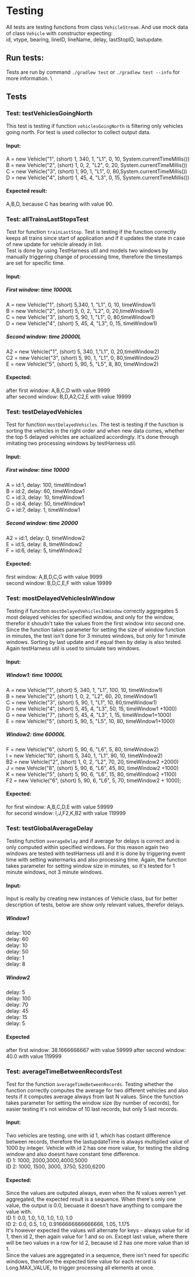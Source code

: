 # Testing

All tests are testing functions from class `VehicleStream`. And use mock data of class `Vehicle` with constructor expecting: \
id, vtype, bearing, lineID, lineName, delay, lastStopID, lastupdate.

## Run tests:

Tests are run by command `./gradlew test` or `./gradlew test --info` for more information. \\

## Tests

### Test: testVehiclesGoingNorth

This test is testing if function `vehiclesGoingNorth` is filtering only vehicles going north. For test is used collector to collect output data.

#### Input:

A = new Vehicle("1", (short) 1, 340, 1, "L1", 0, 10, System.currentTimeMillis()) \
B = new Vehicle("2", (short) 1, 0, 2, "L2", 0, 20, System.currentTimeMillis()) \
C = new Vehicle("3", (short) 1, 90, 1, "L1", 0, 80,System.currentTimeMillis()) \
D = new Vehicle("4", (short) 1, 45, 4, "L3", 0, 15, System.currentTimeMillis())

#### Expected result:

A,B,D, because C has bearing with value 90.

### Test: allTrainsLastStopsTest

Test for function `trainLastStop`. Test is testing if the function correctly keeps all trains since start of application and if it updates the state in case of new update for vehicle already in list. \
Test is done by using TestHarness util and models two windows by manually triggering change of processing time, therefore the timestamps are set for specific time.

#### Input:

##### First window: time 10000L

A = new Vehicle("1", (short) 5,340, 1, "L1", 0, 10, timeWindow1) \
B = new Vehicle("2", (short) 5, 0, 2, "L2", 0, 20,timeWindow1)\
C = new Vehicle("3", (short) 5, 90, 1, "L1", 0, 80,timeWindow1)\
D = new Vehicle("4", (short) 5, 45, 4, "L3", 0, 15, timeWindow1)

##### Second window: time 20000L

A2 = new Vehicle("1", (short) 5, 340, 1,"L1", 0, 20,timeWindow2)\
C2 = new Vehicle("3", (short) 5, 90, 1, "L1", 0, 80,timeWindow2)\
E = new Vehicle("5", (short) 5, 90, 5, "L5", 8, 80, timeWindow2)

#### Expected:

after first window: A,B,C,D with value 9999 \
after second window: B,D,A2,C2,E with value 19999

### Test: testDelayedVehicles

Test for function `mostDelayedVehicles`. The test is testing if the function is sorting the vehicles in the right order and when new data comes, whether the top 5 delayed vehicles are actualized accordingly. It's done through imitating two processing windows by testHarness util.

#### Input:

##### First window: time 10000

A = id:1, delay: 100, timeWindow1 \
B = id:2, delay: 60, timeWindow1\
C = id:3, delay: 10, timeWindow1\
D = id:4, delay: 50, timeWindow1 \
G = id:7, delay: 1, timeWindow1

##### Second window: time 20000

A2 = id:1, delay: 0, timeWindow2\
E = id:5, delay: 8, timeWindow2\
F = id:6, delay: 5, timeWindow2

#### Expected:

first window: A,B,D,C,G with value 9999 \
second window: B,D,C,E,F with value 19999

### Test: mostDelayedVehiclesInWindow

Testing if funciton `mostDelayedVehiclesInWindow` correctly aggregates 5 most delayed vehicles for specified window, and only for the window, therefor it shoudn't take the values from the first window into second one. Since the function takes parameter for setting the size of window function in minutes, the test isn't done for 3 minutes windows, but only for 1 minute windows. Sorting by last update and if equal then by delay is also tested. Again testHarness util is used to simulate two windows.

#### Input:

##### Window1: time 10000L

A = new Vehicle("1", (short) 5, 340, 1, "L1", 100, 10, timeWindow1)\
B = new Vehicle("2", (short) 1, 0, 2, "L2", 60, 20, timeWindow1)\
C = new Vehicle("3", (short) 5, 90, 1, "L1", 10, 80,timeWindow1)\
D = new Vehicle("4", (short) 5, 45, 4, "L3", 50, 15, timeWindow1 +1000)\
G = new Vehicle("7", (short) 5, 45, 4, "L3", 1, 15, timeWindow1+1000)\
E = new Vehicle("5", (short) 5, 90, 5, "L5", 10, 80, timeWindow1+1000)

##### Window2: time 60000L

F = new Vehicle("6", (short) 5, 90, 6, "L6", 5, 80, timeWindow2)\
I = new Vehicle("10", (short) 5, 340, 1, "L1", 90, 10, timeWindow2)\
B2 = new Vehicle("2", (short) 1, 0, 2, "L2", 70, 20, timeWindow2 +2000)\
J = new Vehicle("8", (short) 5, 90, 6, "L6", 45, 80, timeWindow2 +1000)\
K = new Vehicle("5", (short) 5, 90, 6, "L6", 15, 80, timeWindow2 +1100)\
F2 = new Vehicle("6", (short) 5, 90, 6, "L6", 5, 70, timeWindow2 + 1000);

#### Expected:

for first window: A,B,C,D,E with value 59999\
for second window: I,J,F2,K,B2 with value 119999

### Test: testGlobalAverageDelay

Testing function `averageDelay` and if average for delays is correct and is only computed within specified windows. For this reason again two windows are tested with testHarness util and it is done by triggering event time with setting watermarks and also processing time. Again, the function takes parameter for setting window size in minutes, so it's tested for 1 minute windows, not 3 minute windows.

#### Input:

Input is really by creating new instances of Vehicle class, but for better description of tests, below are show only relevant values, therefor delays.

##### Window1

delay: 100 \
delay: 60 \
delay: 10 \
delay: 50 \
delay: 1 \
delay: 8

##### Window2

delay: 5 \
delay: 100 \
delay: 70\
delay: 45 \
delay: 15 \
delay: 5

#### Expected

after first window: 38.1666666667 with value 59999
after second window: 40.0 with value 119999

### Test: averageTimeBetweenRecordsTest

Test for the function `averageTimeBetweenRecords`. Testing whether the function correctly computes the average for two different vehicles and also tests if it computes average always from last N values. Since the function takes parameter for setting the window size (by number of records), for easier testing it's not window of 10 last records, but only 5 last records.

#### Input:

Two vehicles are testing, one with id 1, which has costant difference between records, therefore the lastupdateTime is always multiplied value of 1000 by integer. Vehicle with id 2 has one more value, for testing the sliding window and also doesnt have constant time difference. \
ID 1: 1000, 2000,3000,4000,5000 \
ID 2: 1000, 1500, 3000, 3750, 5200,6200

#### Expected:

Since the values are outputed always, even when the N values weren't yet aggregated, the expected result is a sequence. When there's only one value, the output is 0.0, becuase it doesn't have anything to compare the value with. \
ID 1: 0.0, 1.0, 1.0, 1.0, 1.0, 1.0 \
ID 2: 0.0, 0.5, 1.0, 0.9166666666666666, 1.05, 1.175 \
It's however expected the values will alternate for keys - always value for id 1, then id 2, then again value for 1 and so on. Except last value, where there will be two values in a row for id 2, because id 2 has one more value than id 1. \
Since the values are aggregated in a sequence, there isn't need for specific windows, therefore the expected time value for each record is Long.MAX_VALUE, to trigger processing all elements at once.
